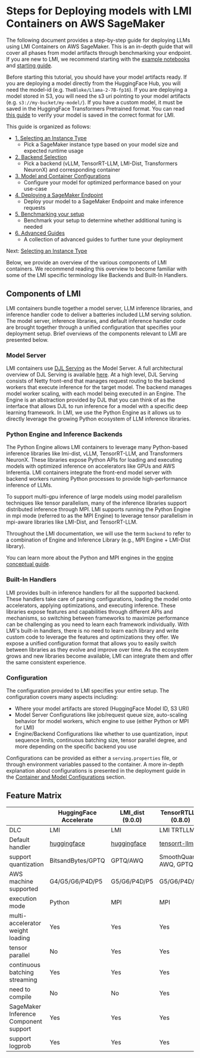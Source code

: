 # Steps for Deploying models with LMI Containers on AWS SageMaker

The following document provides a step-by-step guide for deploying LLMs using LMI Containers on AWS SageMaker.
This is an in-depth guide that will cover all phases from model artifacts through benchmarking your endpoint.
If you are new to LMI, we recommend starting with the [example notebooks](../README.md#sample-notebooks) and [starting guide](../user_guides/starting-guide.md).

Before starting this tutorial, you should have your model artifacts ready.
If you are deploying a model directly from the HuggingFace Hub, you will need the model-id (e.g. `TheBloke/Llama-2-7B-fp16`).
If you are deploying a model stored in S3, you will need the s3 uri pointing to your model artifacts (e.g. `s3://my-bucket/my-model/`).
If you have a custom model, it must be saved in the HuggingFace Transformers Pretrained format.
You can read [this guide](model-artifacts.md) to verify your model is saved in the correct format for LMI.

This guide is organized as follows:

- [1. Selecting an Instance Type](instance-type-selection.md)
  - Pick a SageMaker instance type based on your model size and expected runtime usage 
- [2. Backend Selection](backend-selection.md)
  - Pick a backend (vLLM, TensorRT-LLM, LMI-Dist, Transformers NeuronX) and corresponding container
- [3. Model and Container Configurations](configurations.md)
  - Configure your model for optimized performance based on your use-case 
- [4. Deploying a SageMaker Endpoint](deploying-your-endpoint.md)
  - Deploy your model to a SageMaker Endpoint and make inference requests
- [5. Benchmarking your setup](benchmarking-your-endpoint.md)
  - Benchmark your setup to determine whether additional tuning is needed
- [6. Advanced Guides]()
  - A collection of advanced guides to further tune your deployment

Next: [Selecting an Instance Type](instance-type-selection.md)

Below, we provide an overview of the various components of LMI containers.
We recommend reading this overview to become familiar with some of the LMI specific terminology like Backends and Built-In Handlers.

## Components of LMI

LMI containers bundle together a model server, LLM inference libraries, and inference handler code to deliver a batteries included LLM serving solution.
The model server, inference libraries, and default inference handler code are brought together through a unified configuration that specifies your deployment setup.
Brief overviews of the components relevant to LMI are presented below.

### Model Server
LMI containers use [DJL Serving](https://github.com/deepjavalibrary/djl-serving) as the Model Server.
A full architectural overview of DJL Serving is available [here](https://github.com/deepjavalibrary/djl-serving/blob/master/serving/docs/architecture.md).
At a high level, DJL Serving consists of Netty front-end that manages request routing to the backend workers that execute inference for the target model.
The backend manages model worker scaling, with each model being executed in an Engine.
The Engine is an abstraction provided by DJL that you can think of as the interface that allows DJL to run inference for a model with a specific deep learning framework.
In LMI, we use the Python Engine as it allows us to directly leverage the growing Python ecosystem of LLM inference libraries.

### Python Engine and Inference Backends
The Python Engine allows LMI containers to leverage many Python-based inference libraries like lmi-dist, vLLM, TensorRT-LLM, and Transformers NeuronX.
These libraries expose Python APIs for loading and executing models with optimized inference on accelerators like GPUs and AWS Inferentia.
LMI containers integrate the front-end model server with backend workers running Python processes to provide high-performance inference of LLMs.

To support multi-gpu inference of large models using model parallelism techniques like tensor parallelism, many of the inference libraries support distributed inference through MPI.
LMI supports running the Python Engine in mpi mode (referred to as the MPI Engine) to leverage tensor parallelism in mpi-aware libraries like LMI-Dist, and TensorRT-LLM.

Throughout the LMI documentation, we will use the term `backend` to refer to a combination of Engine and Inference Library (e.g., MPI Engine + LMI-Dist library).

You can learn more about the Python and MPI engines in the [engine conceptual guide](../conceptual_guide/lmi_engine.md).

### Built-In Handlers
LMI provides built-in inference handlers for all the supported backend.
These handlers take care of parsing configurations, loading the model onto accelerators, applying optimizations, and executing inference.
These libraries expose features and capabilities through different APIs and mechanisms, so switching between frameworks to maximize performance can be challenging as you need to learn each framework individually.
With LMI's built-in handlers, there is no need to learn each library and write custom code to leverage the features and optimizations they offer.
We expose a unified configuration format that allows you to easily switch between libraries as they evolve and improve over time.
As the ecosystem grows and new libraries become available, LMI can integrate them and offer the same consistent experience.

### Configuration

The configuration provided to LMI specifies your entire setup. The configuration covers many aspects including:

* Where your model artifacts are stored (HuggingFace Model ID, S3 URI)
* Model Server Configurations like job/request queue size, auto-scaling behavior for model workers, which engine to use (either Python or MPI for LMI)
* Engine/Backend Configurations like whether to use quantization, input sequence limits, continuous batching size, tensor parallel degree, and more depending on the specific backend you use

Configurations can be provided as either a `serving.properties` file, or through environment variables passed to the container.
A more in-depth explanation about configurations is presented in the deployment guide in the [Container and Model Configurations](configurations.md) section.

## Feature Matrix

|                                       | HuggingFace Accelerate                                                                                                       | LMI_dist (9.0.0)                                                                                                             | TensorRTLLM (0.8.0)                                                                                                            | TransformersNeuronX (2.18.0)                                                                                                                   | vLLM (0.3.3)                                                                                                                 |
|---------------------------------------|------------------------------------------------------------------------------------------------------------------------------|------------------------------------------------------------------------------------------------------------------------------|--------------------------------------------------------------------------------------------------------------------------------|------------------------------------------------------------------------------------------------------------------------------------------------|------------------------------------------------------------------------------------------------------------------------------|
| DLC                                   | LMI                                                                                                                          | LMI                                                                                                                          | LMI TRTLLM                                                                                                                     | LMI Neuron                                                                                                                                     | LMI                                                                                                                          |
| Default handler                       | [huggingface](https://github.com/deepjavalibrary/djl-serving/blob/0.28.0-dlc/engines/python/setup/djl_python/huggingface.py) | [huggingface](https://github.com/deepjavalibrary/djl-serving/blob/0.28.0-dlc/engines/python/setup/djl_python/huggingface.py) | [tensorrt-llm](https://github.com/deepjavalibrary/djl-serving/blob/0.28.0-dlc/engines/python/setup/djl_python/tensorrt_llm.py) | [transformers-neuronx](https://github.com/deepjavalibrary/djl-serving/blob/0.28.0-dlc/engines/python/setup/djl_python/transformers_neuronx.py) | [huggingface](https://github.com/deepjavalibrary/djl-serving/blob/0.28.0-dlc/engines/python/setup/djl_python/huggingface.py) |
| support quantization                  | BitsandBytes/GPTQ                                                                                                            | GPTQ/AWQ                                                                                                                     | SmoothQuant, AWQ, GPTQ                                                                                                         | INT8                                                                                                                                           | GPTQ/AWQ                                                                                                                     |
| AWS machine supported                 | G4/G5/G6/P4D/P5                                                                                                              | G5/G6/P4D/P5                                                                                                                 | G5/G6/P4D/P5                                                                                                                   | INF2/TRN1                                                                                                                                      | G4/G5/G6/P4D/P5                                                                                                              |
| execution mode                        | Python                                                                                                                       | MPI                                                                                                                          | MPI                                                                                                                            | Python                                                                                                                                         | Python                                                                                                                       |
| multi-accelerator weight loading      | Yes                                                                                                                          | Yes                                                                                                                          | Yes                                                                                                                            | Yes                                                                                                                                            | Yes                                                                                                                          |
| tensor parallel                       | No                                                                                                                           | Yes                                                                                                                          | Yes                                                                                                                            | Yes                                                                                                                                            | Yes                                                                                                                          |
| continuous batching streaming         | Yes                                                                                                                          | Yes                                                                                                                          | Yes                                                                                                                            | Yes                                                                                                                                            | Yes                                                                                                                          |
| need to compile                       | No                                                                                                                           | No                                                                                                                           | Yes                                                                                                                            | Yes                                                                                                                                            | No                                                                                                                           |
| SageMaker Inference Component support | Yes                                                                                                                          | Yes                                                                                                                          | Yes                                                                                                                            | Yes                                                                                                                                            | Yes                                                                                                                          |
| support logprob                       | Yes                                                                                                                          | Yes                                                                                                                          | Yes                                                                                                                            | No                                                                                                                                             | Yes                                                                                                                          |
